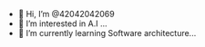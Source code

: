 - 👋 Hi, I’m @42042042069
- 👀 I’m interested in A.I ...
- 🌱 I’m currently learning Software architecture...

<!---
42042042069/42042042069 is a ✨ special ✨ repository because its `README.md` (this file) appears on your GitHub profile.
You can click the Preview link to take a look at your changes.
--->
